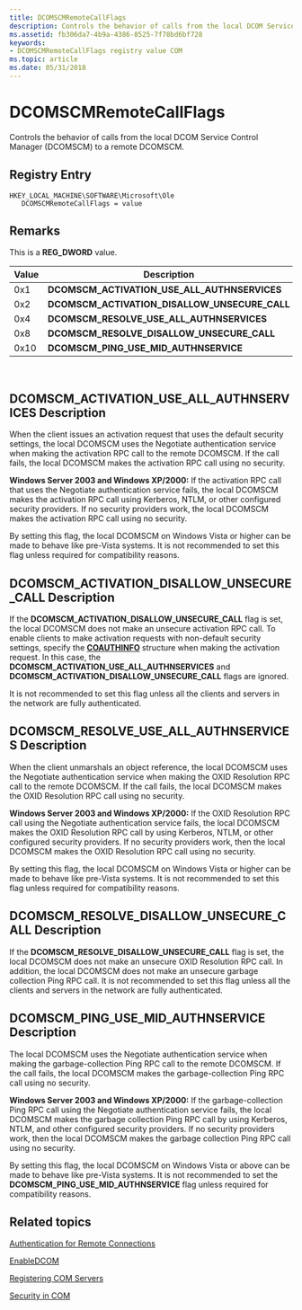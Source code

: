 ```yaml
---
title: DCOMSCMRemoteCallFlags
description: Controls the behavior of calls from the local DCOM Service Control Manager (DCOMSCM) to a remote DCOMSCM.
ms.assetid: fb306da7-4b9a-4386-8525-7f78bd6bf728
keywords:
- DCOMSCMRemoteCallFlags registry value COM
ms.topic: article
ms.date: 05/31/2018
---
```


# DCOMSCMRemoteCallFlags

Controls the behavior of calls from the local DCOM Service Control Manager (DCOMSCM) to a remote DCOMSCM.

## Registry Entry

```
HKEY_LOCAL_MACHINE\SOFTWARE\Microsoft\Ole
   DCOMSCMRemoteCallFlags = value
```

## Remarks

This is a **REG\_DWORD** value.



| Value | Description                                       |
|-------|---------------------------------------------------|
| 0x1   | **DCOMSCM\_ACTIVATION\_USE\_ALL\_AUTHNSERVICES**  |
| 0x2   | **DCOMSCM\_ACTIVATION\_DISALLOW\_UNSECURE\_CALL** |
| 0x4   | **DCOMSCM\_RESOLVE\_USE\_ALL\_AUTHNSERVICES**     |
| 0x8   | **DCOMSCM\_RESOLVE\_DISALLOW\_UNSECURE\_CALL**    |
| 0x10  | **DCOMSCM\_PING\_USE\_MID\_AUTHNSERVICE**         |



 

## DCOMSCM\_ACTIVATION\_USE\_ALL\_AUTHNSERVICES Description

When the client issues an activation request that uses the default security settings, the local DCOMSCM uses the Negotiate authentication service when making the activation RPC call to the remote DCOMSCM. If the call fails, the local DCOMSCM makes the activation RPC call using no security.

**Windows Server 2003 and Windows XP/2000:** If the activation RPC call that uses the Negotiate authentication service fails, the local DCOMSCM makes the activation RPC call using Kerberos, NTLM, or other configured security providers. If no security providers work, the local DCOMSCM makes the activation RPC call using no security.

By setting this flag, the local DCOMSCM on Windows Vista or higher can be made to behave like pre-Vista systems. It is not recommended to set this flag unless required for compatibility reasons.

## DCOMSCM\_ACTIVATION\_DISALLOW\_UNSECURE\_CALL Description

If the **DCOMSCM\_ACTIVATION\_DISALLOW\_UNSECURE\_CALL** flag is set, the local DCOMSCM does not make an unsecure activation RPC call. To enable clients to make activation requests with non-default security settings, specify the [**COAUTHINFO**](/windows/desktop/api/wtypesbase/ns-wtypesbase-coauthinfo) structure when making the activation request. In this case, the **DCOMSCM\_ACTIVATION\_USE\_ALL\_AUTHNSERVICES** and **DCOMSCM\_ACTIVATION\_DISALLOW\_UNSECURE\_CALL** flags are ignored.

It is not recommended to set this flag unless all the clients and servers in the network are fully authenticated.

## DCOMSCM\_RESOLVE\_USE\_ALL\_AUTHNSERVICES Description

When the client unmarshals an object reference, the local DCOMSCM uses the Negotiate authentication service when making the OXID Resolution RPC call to the remote DCOMSCM. If the call fails, the local DCOMSCM makes the OXID Resolution RPC call using no security.

**Windows Server 2003 and Windows XP/2000:** If the OXID Resolution RPC call using the Negotiate authentication service fails, the local DCOMSCM makes the OXID Resolution RPC call by using Kerberos, NTLM, or other configured security providers. If no security providers work, then the local DCOMSCM makes the OXID Resolution RPC call using no security.

By setting this flag, the local DCOMSCM on Windows Vista or higher can be made to behave like pre-Vista systems. It is not recommended to set this flag unless required for compatibility reasons.

## DCOMSCM\_RESOLVE\_DISALLOW\_UNSECURE\_CALL Description

If the **DCOMSCM\_RESOLVE\_DISALLOW\_UNSECURE\_CALL** flag is set, the local DCOMSCM does not make an unsecure OXID Resolution RPC call. In addition, the local DCOMSCM does not make an unsecure garbage collection Ping RPC call. It is not recommended to set this flag unless all the clients and servers in the network are fully authenticated.

## DCOMSCM\_PING\_USE\_MID\_AUTHNSERVICE Description

The local DCOMSCM uses the Negotiate authentication service when making the garbage-collection Ping RPC call to the remote DCOMSCM. If the call fails, the local DCOMSCM makes the garbage-collection Ping RPC call using no security.

**Windows Server 2003 and Windows XP/2000:** If the garbage-collection Ping RPC call using the Negotiate authentication service fails, the local DCOMSCM makes the garbage collection Ping RPC call by using Kerberos, NTLM, and other configured security providers. If no security providers work, then the local DCOMSCM makes the garbage collection Ping RPC call using no security.

By setting this flag, the local DCOMSCM on Windows Vista or above can be made to behave like pre-Vista systems. It is not recommended to set the **DCOMSCM\_PING\_USE\_MID\_AUTHNSERVICE** flag unless required for compatibility reasons.

## Related topics

<dl> <dt>

[Authentication for Remote Connections](https://docs.microsoft.com/windows/desktop/WinRM/authentication-for-remote-connections)
</dt> <dt>

[EnableDCOM](enabledcom.md)
</dt> <dt>

[Registering COM Servers](registering-com-servers.md)
</dt> <dt>

[Security in COM](security-in-com.md)
</dt> </dl>

 

 




